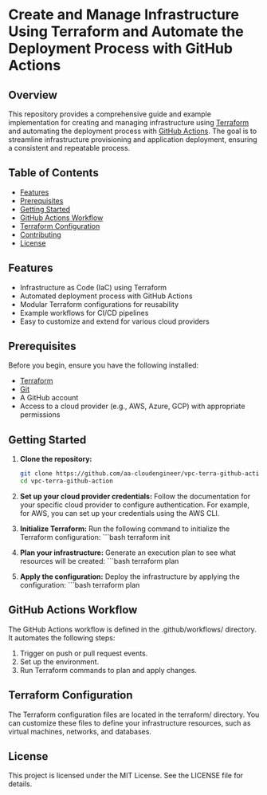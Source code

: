 # Create and Manage Infrastructure Using Terraform and Automate the Deployment Process with GitHub Actions

## Overview

This repository provides a comprehensive guide and example implementation for creating and managing infrastructure using [Terraform](https://www.terraform.io/) and automating the deployment process with [GitHub Actions](https://github.com/features/actions). The goal is to streamline infrastructure provisioning and application deployment, ensuring a consistent and repeatable process.

## Table of Contents

- [Features](#features)
- [Prerequisites](#prerequisites)
- [Getting Started](#getting-started)
- [GitHub Actions Workflow](#github-actions-workflow)
- [Terraform Configuration](#terraform-configuration)
- [Contributing](#contributing)
- [License](#license)

## Features

- Infrastructure as Code (IaC) using Terraform
- Automated deployment process with GitHub Actions
- Modular Terraform configurations for reusability
- Example workflows for CI/CD pipelines
- Easy to customize and extend for various cloud providers

## Prerequisites

Before you begin, ensure you have the following installed:

- [Terraform](https://www.terraform.io/downloads.html)
- [Git](https://git-scm.com/)
- A GitHub account
- Access to a cloud provider (e.g., AWS, Azure, GCP) with appropriate permissions


## Getting Started
1. **Clone the repository:**

   ```bash
   git clone https://github.com/aa-cloudengineer/vpc-terra-github-action.git
   cd vpc-terra-github-action

2. **Set up your cloud provider credentials:**
Follow the documentation for your specific cloud provider to configure authentication. For example, for AWS, you can set up your credentials using the AWS CLI. 

3. **Initialize Terraform:**
Run the following command to initialize the Terraform configuration:
       ```bash
       terraform init

4. **Plan your infrastructure:**
Generate an execution plan to see what resources will be created:
       ```bash
        terraform plan
   
6. **Apply the configuration:**
Deploy the infrastructure by applying the configuration:
       ```bash
       terraform plan
   
## GitHub Actions Workflow

The GitHub Actions workflow is defined in the .github/workflows/ directory. It automates the following steps:

1. Trigger on push or pull request events.
2. Set up the environment.
3. Run Terraform commands to plan and apply changes.

## Terraform Configuration    
The Terraform configuration files are located in the terraform/ directory. You can customize these files to define your infrastructure resources, such as virtual machines, networks, and databases.

##  License

This project is licensed under the MIT License. See the LICENSE file for details.
   
   
   
